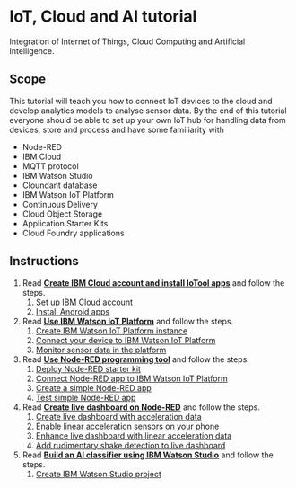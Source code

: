 # IoT, Cloud and AI tutorial

Integration of Internet of Things, Cloud Computing and Artificial Intelligence.

## Scope

This tutorial will teach you how to connect IoT devices to the cloud and develop analytics models to analyse sensor data.
By the end of this tutorial everyone should be able to set up your own IoT hub for handling data from devices, store and process
and have some familiarity with

* Node-RED
* IBM Cloud
* MQTT protocol
* IBM Watson Studio
* Cloundant database
* IBM Watson IoT Platform
* Continuous Delivery
* Cloud Object Storage
* Application Starter Kits
* Cloud Foundry applications

## Instructions

1. Read [**Create IBM Cloud account and install IoTool apps**](tutorial/1-SETUP.md) and follow the steps.
    1. [Set up IBM Cloud account](tutorial/1-SETUP.md#set-up-ibm-cloud-account)
    1. [Install Android apps](tutorial/1-SETUP.md#install-android-apps)
1. Read [**Use IBM Watson IoT Platform**](tutorial/2-PLATFORM.md) and follow the steps.
    1. [Create IBM Watson IoT Platform instance](tutorial/2-PLATFORM.md#create-ibm-watson-iot-platform-instance)
    1. [Connect your device to IBM Watson IoT Platform](tutorial/2-PLATFORM.md#connect-your-device-to-ibm-watson-iot-platform)
    1. [Monitor sensor data in the platform](tutorial/2-PLATFORM.md#monitor-sensor-data-in-the-platform)
1. Read [**Use Node-RED programming tool**](tutorial/3-NODERED.md) and follow the steps.
    1. [Deploy Node-RED starter kit](tutorial/3-NODERED.md#deploy-node-red-starter-kit)
    1. [Connect Node-RED app to IBM Watson IoT Platform](tutorial/3-NODERED.md#connect-node-red-app-to-ibm-watson-iot-platform)
    1. [Create a simple Node-RED app](tutorial/3-NODERED.md#create-a-simple-node-red-app)
    1. [Test simple Node-RED app](tutorial/3-NODERED.md#test-simple-node-red-app)
1. Read [**Create live dashboard on Node-RED**](tutorial/4-DASHBOARD.md) and follow the steps.
    1. [Create live dashboard with acceleration data](tutorial/4-DASHBOARD.md#create-live-dashboard-with-acceleration-data)
    1. [Enable linear acceleration sensors on your phone](tutorial/4-DASHBOARD.md#enable-linear-acceleration-sensors-on-your-phone)
    1. [Enhance live dashboard with linear acceleration data](tutorial/4-DASHBOARD.md#enhance-live-dashboard-with-linear-acceleration-data)
    1. [Add rudimentary shake detection to live dashboard](tutorial/4-DASHBOARD.md#add-rudimentary-shake-detection-to-live-dashboard)
1. Read [**Build an AI classifier using IBM Watson Studio**](tutorial/5-MODEL.md) and follow the steps.
    1. [Create IBM Watson Studio project](tutorial/5-MODEL.md#create-ibm-watson-studio-project)

